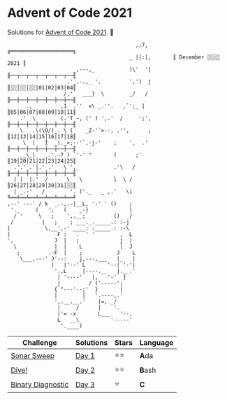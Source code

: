# Advent of Code 2021

Solutions for [Advent of Code 2021](https://adventofcode.com/2021). 🎅

```
                                         ,;7,        ╔════════════════════╗
                                       _ ||:|,       ║ December ░░░░ 2021 ║
                     _,---,_           )\'  '|       ╟──┬──┬──┬──┬──┬──┬──╢
                   .'_.-.,_ '.         ',')  j       ║░░│░░│░░|01|02│03│04║
                  /,'   ___}  \        _/   /        ╟──┼──┼──┼──┼──┼──┼──╢
      .,         ,1  .''  =\ _.''.   ,`';_ |         ║05│06│07│08│09│10│11║
    .'  \        (.'T ~, (' ) ',.'  /     ';',       ╟──┼──┼──┼──┼──┼──┼──╢
    \   .\(\O/)_. \ (    _Z-'`>--, .'',      ;       ║12│13│14│15│16│17│18║
     \  |   I  _|._>;--'`,-j-'    ;    ',  .'        ╟──┼──┼──┼──┼──┼──┼──╢
    __\_|   _.'.-7 ) `'-' "       (      ;'          ║19│20│21│22│23│24│25║
  .'.'_.'|.' .'   \ ',_           .'\   /            ╟──┼──┼──┼──┼──┼──┼──╢
  | |  |.'  /      \   \          l  \ /             ║26│27│28│29│30│31│░░║
  | _.-'   /        '. ('._   _ ,.'   \i             ╚══╧══╧══╧══╧══╧══╧══╝
,--' ---' / k  _.-,.-|__L, '-' ' ()    ;
 '._     (   ';   (    _-}             |
  / '     \   ;    ',.__;         ()   /
 /         |   ;    ; ___._._____.: :-j
|           \,__',-' ____: :_____.: :-\
|               F :   .  ' '        ,  L
',             J  |   ;             j  |
  \            |  |    L            |  J
   ;         .-F  |    ;           J    L
    \___,---' J'--:    j,---,___   |_   |
              |   |'--' L       '--| '-'|
               '.,L     |----.__   j.__.'
                | '----'   |,   '-'  }
                j         / ('-----';
               { "---'--;'  }       |
               |        |   '.----,.'
               ',.__.__.'    |=, _/
                |     /      |    '.
                |'= -x       L___   '--,
                L   __\          '-----'
                 '.____)
```

| Challenge                                                | Solutions        | Stars | Language |
|----------------------------------------------------------|------------------|-------|----------|
| [Sonar Sweep](https://adventofcode.com/2021/day/1)       | [Day 1](Day%201) | ⭐⭐    | **A**da  |
| [Dive!](https://adventofcode.com/2021/day/2)             | [Day 2](Day%202) | ⭐⭐    | **B**ash |
| [Binary Diagnostic](https://adventofcode.com/2021/day/3) | [Day 3](Day%203) | ⭐     | **C**    |
